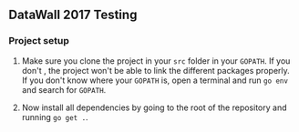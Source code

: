 ## DataWall 2017 Testing

### Project setup
1. Make sure you clone the project in your ```src``` folder in your ````GOPATH````. If you don't , the project won't be 
able to link the different packages properly. 
If you don't know where your ```GOPATH``` is, 
open a terminal and run ```go env``` and search for ```GOPATH```.

1. Now install all dependencies by going to the root of the repository and running ```go get .```.
